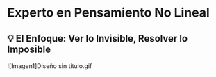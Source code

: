 # Experto en Pensamiento No Lineal
## 💡 El Enfoque: Ver lo Invisible, Resolver lo Imposible
![Imagen1]Diseño sin título.gif
